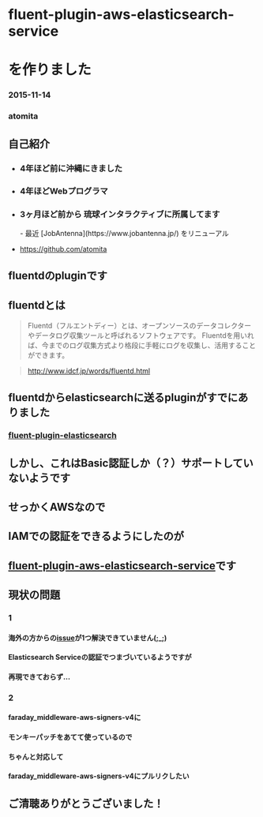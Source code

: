 # fluent-plugin-aws-elasticsearch-service
# を作りました

### 2015-11-14

### atomita


## 自己紹介

- <h3>4年ほど前に沖縄にきました</h3>
- <h3>4年ほどWebプログラマ</h3>

- <h3>3ヶ月ほど前から  
  琉球インタラクティブに所属してます</h3>
    - 最近 [JobAntenna](https://www.jobantenna.jp/) をリニューアル

- https://github.com/atomita


## fluentdのpluginです


## fluentdとは


> Fluentd（フルエントディー）とは、オープンソースのデータコレクターやデータログ収集ツールと呼ばれるソフトウェアです。
> Fluentdを用いれば、今までのログ収集方式より格段に手軽にログを収集し、活用することができます。

> http://www.idcf.jp/words/fluentd.html


## fluentdからelasticsearchに送るpluginがすでにありました
### [fluent-plugin-elasticsearch](https://rubygems.org/gems/fluent-plugin-elasticsearch/)


## しかし、これはBasic認証しか（？）サポートしていないようです


## せっかくAWSなので
## IAMでの認証をできるようにしたのが
## [fluent-plugin-aws-elasticsearch-service](https://rubygems.org/gems/fluent-plugin-aws-elasticsearch-service/)です


## 現状の問題


### 1
#### 海外の方からの[issue](https://github.com/atomita/fluent-plugin-aws-elasticsearch-service/issues/2)が1つ解決できていません(;_;)
#### Elasticsearch Serviceの認証でつまづいているようですが
#### 再現できておらず...


### 2
#### faraday_middleware-aws-signers-v4に
#### モンキーパッチをあてて使っているので
#### ちゃんと対応して
#### faraday_middleware-aws-signers-v4にプルリクしたい


## ご清聴ありがとうございました！

